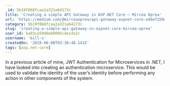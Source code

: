 ```yaml
---
_id: 5b19f868fcaa2a321a64173c
title: 'Creating a simple API Gateway in ASP.NET Core – Mircea Oprea'
url: 'https://medium.com/@mirceaoprea/api-gateway-aspnet-core-a46ef259dc54'
category: 5b19f868fcaa2a321a64173c
slug: 'creating-a-simple-api-gateway-in-aspnet-core-mircea-oprea'
user_id: 5a83ce59d6eb0005c4ecda2c
username: 'bill-s'
createdOn: '2018-06-08T03:30:48.143Z'
tags: [asp.net-core]
---
```


In a previous article of mine, JWT Authentication for Microservices in .NET, I have looked into creating an authentication microservice. This would be used to validate the identity of the user’s identity before performing any action in other components of the system.
